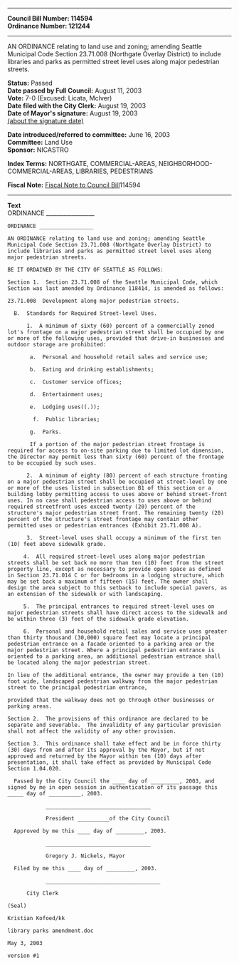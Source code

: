 * * * * *  
  
**Council Bill Number: [](#h0)[](#h2)114594**   
**Ordinance Number: 121244**  
  
* * * * *  
  
AN ORDINANCE relating to land use and zoning; amending Seattle Municipal Code Section 23.71.008 (Northgate Overlay District) to include libraries and parks as permitted street level uses along major pedestrian streets.  
  
**Status:** Passed   
**Date passed by Full Council:** August 11, 2003   
**Vote:** 7-0 (Excused: Licata, McIver)   
**Date filed with the City Clerk:** August 19, 2003   
**Date of Mayor's signature:** August 19, 2003   
[(about the signature date)](/~public/approvaldate.htm)   
  
  
**Date introduced/referred to committee:** June 16, 2003   
**Committee:** Land Use   
**Sponsor:** NICASTRO   
  
**Index Terms:** NORTHGATE, COMMERCIAL-AREAS, NEIGHBORHOOD-COMMERCIAL-AREAS, LIBRARIES, PEDESTRIANS  
  
**Fiscal Note:** [Fiscal Note to Council Bill](http://clerk.seattle.gov/~public/fnote/114594.htm)[](#h1)[](#h3)114594  
  
* * * * *  
  
**Text**  
    ORDINANCE _________________  
  
    ORDINANCE _________________  
  
    AN ORDINANCE relating to land use and zoning; amending Seattle  
    Municipal Code Section 23.71.008 (Northgate Overlay District) to  
    include libraries and parks as permitted street level uses along  
    major pedestrian streets.  
  
    BE IT ORDAINED BY THE CITY OF SEATTLE AS FOLLOWS:  
  
    Section 1.  Section 23.71.008 of the Seattle Municipal Code, which  
    Section was last amended by Ordinance 118414, is amended as follows:  
  
    23.71.008  Development along major pedestrian streets.  
  
      B.  Standards for Required Street-level Uses.  
  
          1.  A minimum of sixty (60) percent of a commercially zoned  
    lot's frontage on a major pedestrian street shall be occupied by one  
    or more of the following uses, provided that drive-in businesses and  
    outdoor storage are prohibited:  
  
           a.  Personal and household retail sales and service use;  
  
           b.  Eating and drinking establishments;  
  
           c.  Customer service offices;  
  
           d.  Entertainment uses;  
  
           e.  Lodging uses((.));  
  
            f.  Public libraries;  
  
           g.  Parks.  
  
           If a portion of the major pedestrian street frontage is  
    required for access to on-site parking due to limited lot dimension,  
    the Director may permit less than sixty (60) percent of the frontage  
    to be occupied by such uses.  
  
          2.  A minimum of eighty (80) percent of each structure fronting  
    on a major pedestrian street shall be occupied at street-level by one  
    or more of the uses listed in subsection B1 of this section or a  
    building lobby permitting access to uses above or behind street-front  
    uses. In no case shall pedestrian access to uses above or behind  
    required streetfront uses exceed twenty (20) percent of the  
    structure's major pedestrian street front. The remaining twenty (20)  
    percent of the structure's street frontage may contain other  
    permitted uses or pedestrian entrances (Exhibit 23.71.008 A).  
  
          3.  Street-level uses shall occupy a minimum of the first ten  
    (10) feet above sidewalk grade.  
  
         4.  All required street-level uses along major pedestrian  
    streets shall be set back no more than ten (10) feet from the street  
    property line, except as necessary to provide open space as defined  
    in Section 23.71.014 C or for bedrooms in a lodging structure, which  
    may be set back a maximum of fifteen (15) feet. The owner shall  
    design the area subject to this setback to include special pavers, as  
    an extension of the sidewalk or with landscaping.  
  
         5.  The principal entrances to required street-level uses on  
    major pedestrian streets shall have direct access to the sidewalk and  
    be within three (3) feet of the sidewalk grade elevation.  
  
         6.  Personal and household retail sales and service uses greater  
    than thirty thousand (30,000) square feet may locate a principal  
    pedestrian entrance on a facade oriented to a parking area or the  
    major pedestrian street. Where a principal pedestrian entrance is  
    oriented to a parking area, an additional pedestrian entrance shall  
    be located along the major pedestrian street.  
  
    In lieu of the additional entrance, the owner may provide a ten (10)  
    foot wide, landscaped pedestrian walkway from the major pedestrian  
    street to the principal pedestrian entrance,  
  
    provided that the walkway does not go through other businesses or  
    parking areas.  
  
    Section 2.  The provisions of this ordinance are declared to be  
    separate and severable.  The invalidity of any particular provision  
    shall not affect the validity of any other provision.  
  
    Section 3.  This ordinance shall take effect and be in force thirty  
    (30) days from and after its approval by the Mayor, but if not  
    approved and returned by the Mayor within ten (10) days after  
    presentation, it shall take effect as provided by Municipal Code  
    Section 1.04.020.  
  
      Passed by the City Council the ____ day of _________, 2003, and  
    signed by me in open session in authentication of its passage this  
    _____ day of __________, 2003.  
  
                _________________________________  
  
                President __________of the City Council  
  
      Approved by me this ____ day of _________, 2003.  
  
                _________________________________  
  
                Gregory J. Nickels, Mayor  
  
      Filed by me this ____ day of _________, 2003.  
  
                ____________________________________  
  
          City Clerk  
  
    (Seal)  
  
    Kristian Kofoed/kk  
  
    library parks amendment.doc  
  
    May 3, 2003  
  
    version #1  

